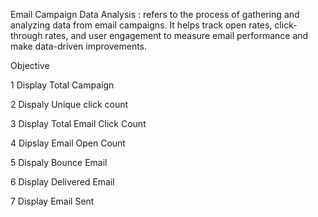 Email Campaign Data Analysis : refers to the process of gathering and analyzing data from email campaigns. It helps track open rates, click-through rates, and user engagement to measure email performance and make data-driven improvements.

Objective

1 Display Total Campaign

2 Dispaly Unique click count

3 Display Total Email Click Count

4 Dipslay Email Open Count

5 Dispaly Bounce Email

6 Display Delivered Email

7 Display Email Sent


